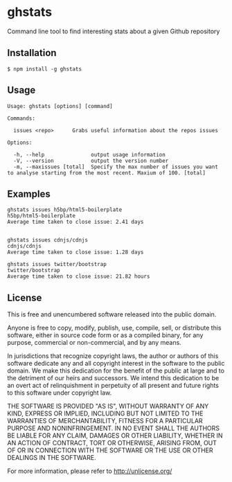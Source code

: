 # ghstats

Command line tool to find interesting stats about a given Github repository

## Installation

    $ npm install -g ghstats

## Usage 

    Usage: ghstats [options] [command]

    Commands:

      issues <repo>      Grabs useful information about the repos issues

    Options:

      -h, --help               output usage information
      -V, --version            output the version number
      -m, --maxissues [total]  Specify the max number of issues you want to analyse starting from the most recent. Maxium of 100. [total]



## Examples

    ghstats issues h5bp/html5-boilerplate
    h5bp/html5-boilerplate
    Average time taken to close issue: 2.41 days


    ghstats issues cdnjs/cdnjs           
    cdnjs/cdnjs
    Average time taken to close issue: 1.28 days

    ghstats issues twitter/bootstrap
    twitter/bootstrap
    Average time taken to close issue: 21.82 hours

## License

This is free and unencumbered software released into the public domain.

Anyone is free to copy, modify, publish, use, compile, sell, or
distribute this software, either in source code form or as a compiled
binary, for any purpose, commercial or non-commercial, and by any
means.

In jurisdictions that recognize copyright laws, the author or authors
of this software dedicate any and all copyright interest in the
software to the public domain. We make this dedication for the benefit
of the public at large and to the detriment of our heirs and
successors. We intend this dedication to be an overt act of
relinquishment in perpetuity of all present and future rights to this
software under copyright law.

THE SOFTWARE IS PROVIDED "AS IS", WITHOUT WARRANTY OF ANY KIND,
EXPRESS OR IMPLIED, INCLUDING BUT NOT LIMITED TO THE WARRANTIES OF
MERCHANTABILITY, FITNESS FOR A PARTICULAR PURPOSE AND NONINFRINGEMENT.
IN NO EVENT SHALL THE AUTHORS BE LIABLE FOR ANY CLAIM, DAMAGES OR
OTHER LIABILITY, WHETHER IN AN ACTION OF CONTRACT, TORT OR OTHERWISE,
ARISING FROM, OUT OF OR IN CONNECTION WITH THE SOFTWARE OR THE USE OR
OTHER DEALINGS IN THE SOFTWARE.

For more information, please refer to <http://unlicense.org/>